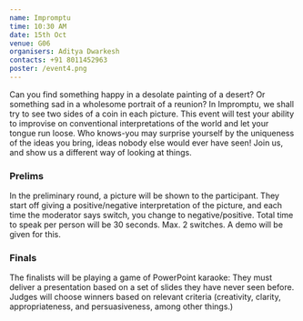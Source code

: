 ```yaml
---
name: Impromptu
time: 10:30 AM
date: 15th Oct
venue: G06
organisers: Aditya Dwarkesh
contacts: +91 8011452963
poster: /event4.png
---
```

Can you find something happy in a desolate painting of a desert? Or something sad in a wholesome portrait of a reunion? In Impromptu, we shall try to see two sides of a coin in each picture. This event will test your ability to improvise on conventional interpretations of the world and let your tongue run loose. Who knows-you may surprise yourself by the uniqueness of the ideas you bring, ideas nobody else would ever have seen! Join us, and show us a different way of looking at things.
### Prelims
In the preliminary round, a picture will be shown to the participant. They start off giving a positive/negative interpretation of the picture, and each time the moderator says switch, you change to negative/positive. Total time to speak per person will be 30 seconds. Max. 2 switches. A demo will be given for this.
### Finals
The finalists will be playing a game of PowerPoint karaoke: They must deliver a presentation based on a set of slides they have never seen before. Judges will choose winners based on relevant criteria (creativity, clarity, appropriateness, and persuasiveness, among other things.) 
